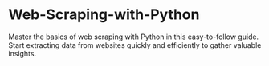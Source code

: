 # Web-Scraping-with-Python
Master the basics of web scraping with Python in this easy-to-follow guide. Start extracting data from websites quickly and efficiently to gather valuable insights.
